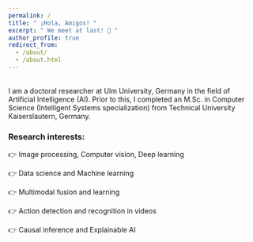 ```yaml
---
permalink: /
title: " ¡Hola, Amigos! "
excerpt: " We meet at last! 🤘 "
author_profile: true
redirect_from: 
  - /about/
  - /about.html
---
```

\
I am a doctoral researcher at Ulm University, Germany in the field of Artificial Intelligence (AI). 
Prior to this, I completed an M.Sc. in Computer Science (Intelligent Systems specialization)
from Technical University Kaiserslautern, Germany.

### Research interests:

👉 Image processing, Computer vision, Deep learning

👉 Data science and Machine learning

👉 Multimodal fusion and learning

👉 Action detection and recognition in videos

👉 Causal inference and Explainable AI
